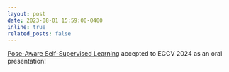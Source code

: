 ```yaml
---
layout: post
date: 2023-08-01 15:59:00-0400
inline: true
related_posts: false
---
```


[Pose-Aware Self-Supervised Learning](./trajSSL) accepted to ECCV 2024 as an oral presentation!
